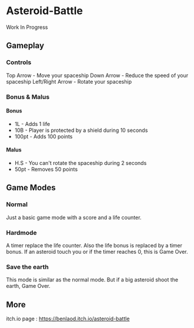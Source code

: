 # Asteroid-Battle

Work In Progress

## Gameplay

### Controls

Top Arrow - Move your spaceship
Down Arrow - Reduce the speed of your spaceship
Left/Right Arrow - Rotate your spaceship

### Bonus & Malus
#### Bonus
* 1L - Adds 1 life
* 10B - Player is protected by a shield during 10 seconds
* 100pt - Adds 100 points

#### Malus
* H.S - You can't rotate the spaceship during 2 seconds
* 50pt - Removes 50 points

## Game Modes

### Normal

Just a basic game mode with a score and a life counter.

### Hardmode

A timer replace the life counter.
Also the life bonus is replaced by a timer bonus.
If an asteroid touch you or if the timer reaches 0, this is Game Over.

### Save the earth

This mode is similar as the normal mode. 
But if a big asteroid shoot the earth, Game Over.

## More

itch.io page : https://benlaod.itch.io/asteroid-battle
